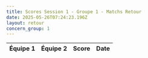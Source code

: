 ```yaml
---
title: Scores Session 1 - Groupe 1 - Matchs Retour
date: 2025-05-26T07:24:23.196Z
layout: retour
concern_group: 1
---
```




| Équipe 1 | Équipe 2 | Score | Date |
|----------|----------|-------|------|

